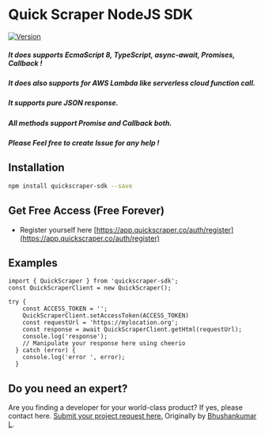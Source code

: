 # Quick Scraper NodeJS SDK

[![Version](https://img.shields.io/npm/v/quickscraper-sdk.svg)](https://www.npmjs.org/package/amazon-mws)

##### It does supports EcmaScript 8, TypeScript, async-await, Promises, Callback !
##### It does also supports for AWS Lambda like serverless cloud function call.
##### It supports pure JSON response.
##### All methods support Promise and Callback both.
##### Please Feel free to create Issue for any help !

## Installation
```bash
npm install quickscraper-sdk --save
```

## Get Free Access (Free Forever)
- Register yourself here [https://app.quickscraper.co/auth/register](https://app.quickscraper.co/auth/register)

## Examples
```
import { QuickScraper } from 'quickscraper-sdk';
const QuickScraperClient = new QuickScraper();

try {
    const ACCESS_TOKEN = '';
    QuickScraperClient.setAccessToken(ACCESS_TOKEN)
    const requestUrl = 'https://mylocation.org';
    const response = await QuickScraperClient.getHtml(requestUrl);
    console.log('response');
    // Manipulate your response here using cheerio
  } catch (error) {
    console.log('error ', error);
  }
```

## Do you need an expert?
Are you finding a developer for your world-class product? If yes, please contact here. [Submit your project request here.](https://goo.gl/forms/UofdG5GY5iHMoUWg2)
Originally by [Bhushankumar L](mailto:bhushankumar.lilapara@gmail.com).

